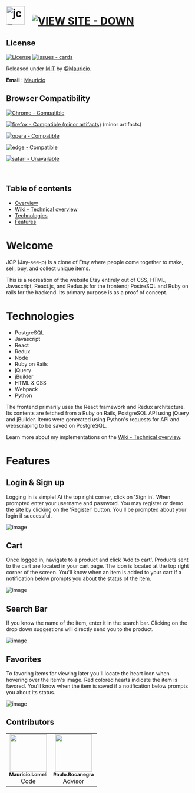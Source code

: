 # <img src="https://github.com/mjlomeli/jcp/wiki/images/jcp.png" alt="jcp" width="50" /> &nbsp; [![VIEW SITE - DOWN](https://img.shields.io/badge/VIEW_SITE-DOWN-2ea44f?style=for-the-badge&logo=heroku)](#)


## License
[![License](https://img.shields.io/badge/License-MIT-blue)](https://github.com/mjlomeli/jcp/blob/main/LICENSE)
[![issues - cards](https://img.shields.io/github/issues/mjlomeli/jcp)](https://github.com/mjlomeli/jcp/issues)

Released under [MIT](/LICENSE) by [@Mauricio](https://github.com/mjlomeli/jcp/blob/main/LICENSE).

**Email** : [Mauricio](mailto:developer.mauricio.jr.lomeli@gmail.com)


## Browser Compatibility
[![Chrome - Compatible](https://img.shields.io/badge/Chrome-Compatible-2ea44f?style=for-the-badge&logo=google+chrome)](https://www.google.com/chrome/)

[![firefox - Compatible (minor artifacts)](https://img.shields.io/badge/firefox-Compatible-2ea44f?style=for-the-badge&logo=firefox)](https://www.mozilla.org/) (minor artifacts)

[![opera - Compatible](https://img.shields.io/badge/opera-Compatible-2ea44f?style=for-the-badge&logo=opera&logoColor=red)](https://www.opera.com/)

[![edge - Compatible](https://img.shields.io/badge/edge-Compatible-2ea44f?style=for-the-badge&logo=microsoft+edge&logoColor=blue)](https://www.microsoft.com/)

[![safari - Unavailable](https://img.shields.io/badge/safari-Unavailable-critical?style=for-the-badge&logo=safari&logoColor=blue)](https://www.apple.com/safari/)

<br>

## Table of contents
- [Overview](#Welcome)
- [Wiki - Technical overview](https://github.com/mjlomeli/jcp/wiki)
- [Technologies](#Technologies)
- [Features](#Features)

# Welcome
JCP (Jay-see-p) Is a clone of Etsy where people come together to make, sell, buy, and collect unique items.

This is a recreation of the website Etsy entirely out of CSS, HTML, Javascript, React.js, and Redux.js for the frontend; PostreSQL and Ruby on rails for the backend. Its primary purpose is as a proof of concept.

# Technologies
* PostgreSQL
* Javascript
* React
* Redux
* Node
* Ruby on Rails
* jQuery
* jBuilder
* HTML & CSS
* Webpack
* Python

The frontend primarily uses the React framework and Redux architecture. Its contents are 
fetched from a Ruby on Rails, PostgreSQL API using jQuery and jBuilder. Items were generated
using Python's requests for API and webscraping to be saved on PostgreSQL.

Learn more about my implementations on the [Wiki - Technical overview](https://github.com/mjlomeli/jcp/wiki).

# Features
## Login & Sign up
Logging in is simple! At the top right corner, click on 'Sign in'. When prompted
enter your username and password. You may register or demo the site by clicking on
the 'Register' button. You'll be prompted about your login if successful. 

![image](https://github.com/mjlomeli/jcp/wiki/images/login.gif)

## Cart
Once logged in, navigate to a product and click 'Add to cart'. Products sent to
the cart are located in your cart page. The icon is located at the top right 
corner of the screen. You'll know when an item is added to your cart if a
notification below prompts you about the status of the item.

![image](https://github.com/mjlomeli/jcp/wiki/images/cart.gif)


## Search Bar
If you know the name of the item, enter it in the search bar. Clicking on the
drop down suggestions will directly send you to the product.

![image](https://github.com/mjlomeli/jcp/wiki/images/searchbar.gif)

## Favorites
To favoring items for viewing later you'll locate the heart icon when hovering over
the item's image. Red colored hearts indicate the item is favored. You'll know 
when the item is saved if a notification below prompts you about its status.

![image](https://github.com/mjlomeli/jcp/wiki/images/favorites.gif)


## Contributors

<table>
  <tr>
      <td id="mauricio" align="center">
         <a href="https://github.com/mjlomeli">
         <img src="https://avatars.githubusercontent.com/u/46548793?v=4" width="100px;" alt=""/><br />
         <sub><b>Mauricio Lomeli</b></sub></a><br />
         <label>Code</label>
      </td>
      <td id="paulo" align="center">
         <a href="https://www.linkedin.com/in/paulo-bocanegra">
         <img src="https://secure.gravatar.com/avatar/c90a96bff8b9b6d8b373f26e17851899?secure=true&size=300" width="100px;" alt=""/><br />
         <sub><b>Paulo Bocanegra</b></sub></a><br />
         <label>Advisor</label>
      </td>
   </tr>
</table>
